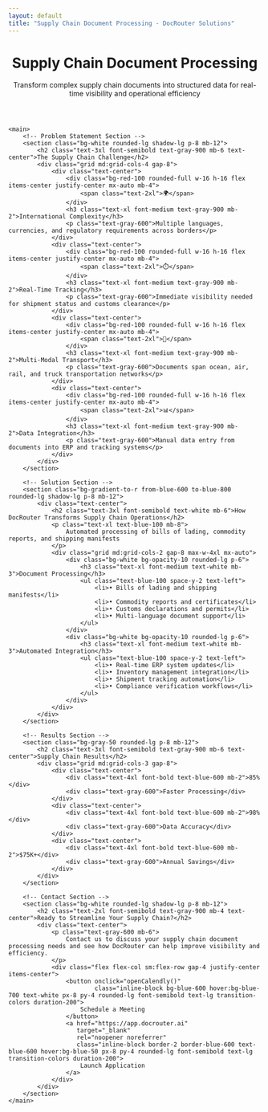 ```yaml
---
layout: default
title: "Supply Chain Document Processing - DocRouter Solutions"
---
```


<div class="max-w-6xl mx-auto px-4 sm:px-6 md:px-8 py-4 md:py-12">
    <!-- Hero Section -->
    <header class="text-center md:mb-12 mb-8">
        <h1 class="text-4xl md:text-5xl font-bold text-gray-900 mb-6">
            Supply Chain Document Processing
        </h1>
        <div class="text-xl md:text-2xl text-gray-600 mb-8">
            <p>Transform complex supply chain documents into structured data for real-time visibility and operational efficiency</p>
        </div>
    </header>

    <main>
        <!-- Problem Statement Section -->
        <section class="bg-white rounded-lg shadow-lg p-8 mb-12">
            <h2 class="text-3xl font-semibold text-gray-900 mb-6 text-center">The Supply Chain Challenge</h2>
            <div class="grid md:grid-cols-4 gap-8">
                <div class="text-center">
                    <div class="bg-red-100 rounded-full w-16 h-16 flex items-center justify-center mx-auto mb-4">
                        <span class="text-2xl">🌍</span>
                    </div>
                    <h3 class="text-xl font-medium text-gray-900 mb-2">International Complexity</h3>
                    <p class="text-gray-600">Multiple languages, currencies, and regulatory requirements across borders</p>
                </div>
                <div class="text-center">
                    <div class="bg-red-100 rounded-full w-16 h-16 flex items-center justify-center mx-auto mb-4">
                        <span class="text-2xl">⏱️</span>
                    </div>
                    <h3 class="text-xl font-medium text-gray-900 mb-2">Real-Time Tracking</h3>
                    <p class="text-gray-600">Immediate visibility needed for shipment status and customs clearance</p>
                </div>
                <div class="text-center">
                    <div class="bg-red-100 rounded-full w-16 h-16 flex items-center justify-center mx-auto mb-4">
                        <span class="text-2xl">🚢</span>
                    </div>
                    <h3 class="text-xl font-medium text-gray-900 mb-2">Multi-Modal Transport</h3>
                    <p class="text-gray-600">Documents span ocean, air, rail, and truck transportation networks</p>
                </div>
                <div class="text-center">
                    <div class="bg-red-100 rounded-full w-16 h-16 flex items-center justify-center mx-auto mb-4">
                        <span class="text-2xl">📊</span>
                    </div>
                    <h3 class="text-xl font-medium text-gray-900 mb-2">Data Integration</h3>
                    <p class="text-gray-600">Manual data entry from documents into ERP and tracking systems</p>
                </div>
            </div>
        </section>

        <!-- Solution Section -->
        <section class="bg-gradient-to-r from-blue-600 to-blue-800 rounded-lg shadow-lg p-8 mb-12">
            <div class="text-center">
                <h2 class="text-3xl font-semibold text-white mb-6">How DocRouter Transforms Supply Chain Operations</h2>
                <p class="text-xl text-blue-100 mb-8">
                    Automated processing of bills of lading, commodity reports, and shipping manifests
                </p>
                <div class="grid md:grid-cols-2 gap-8 max-w-4xl mx-auto">
                    <div class="bg-white bg-opacity-10 rounded-lg p-6">
                        <h3 class="text-xl font-medium text-white mb-3">Document Processing</h3>
                        <ul class="text-blue-100 space-y-2 text-left">
                            <li>• Bills of lading and shipping manifests</li>
                            <li>• Commodity reports and certificates</li>
                            <li>• Customs declarations and permits</li>
                            <li>• Multi-language document support</li>
                        </ul>
                    </div>
                    <div class="bg-white bg-opacity-10 rounded-lg p-6">
                        <h3 class="text-xl font-medium text-white mb-3">Automated Integration</h3>
                        <ul class="text-blue-100 space-y-2 text-left">
                            <li>• Real-time ERP system updates</li>
                            <li>• Inventory management integration</li>
                            <li>• Shipment tracking automation</li>
                            <li>• Compliance verification workflows</li>
                        </ul>
                    </div>
                </div>
            </div>
        </section>

        <!-- Results Section -->
        <section class="bg-gray-50 rounded-lg p-8 mb-12">
            <h2 class="text-3xl font-semibold text-gray-900 mb-6 text-center">Supply Chain Results</h2>
            <div class="grid md:grid-cols-3 gap-8">
                <div class="text-center">
                    <div class="text-4xl font-bold text-blue-600 mb-2">85%</div>
                    <div class="text-gray-600">Faster Processing</div>
                </div>
                <div class="text-center">
                    <div class="text-4xl font-bold text-blue-600 mb-2">98%</div>
                    <div class="text-gray-600">Data Accuracy</div>
                </div>
                <div class="text-center">
                    <div class="text-4xl font-bold text-blue-600 mb-2">$75K+</div>
                    <div class="text-gray-600">Annual Savings</div>
                </div>
            </div>
        </section>

        <!-- Contact Section -->
        <section class="bg-white rounded-lg shadow-lg p-8 mb-12">
            <h2 class="text-2xl font-semibold text-gray-900 mb-4 text-center">Ready to Streamline Your Supply Chain?</h2>
            <div class="text-center">
                <p class="text-gray-600 mb-6">
                    Contact us to discuss your supply chain document processing needs and see how DocRouter can help improve visibility and efficiency.
                </p>
                <div class="flex flex-col sm:flex-row gap-4 justify-center items-center">
                    <button onclick="openCalendly()"
                            class="inline-block bg-blue-600 hover:bg-blue-700 text-white px-8 py-4 rounded-lg font-semibold text-lg transition-colors duration-200">
                        Schedule a Meeting
                    </button>
                    <a href="https://app.docrouter.ai"
                       target="_blank"
                       rel="noopener noreferrer"
                       class="inline-block border-2 border-blue-600 text-blue-600 hover:bg-blue-50 px-8 py-4 rounded-lg font-semibold text-lg transition-colors duration-200">
                        Launch Application
                    </a>
                </div>
            </div>
        </section>
    </main>
</div>